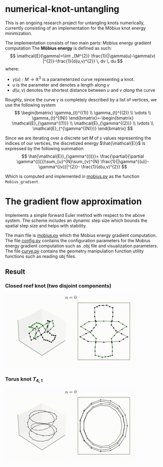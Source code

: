 # numerical-knot-untangling

This is an ongoing research project for untangling knots numerically, currently consisting of an implementation for the Möbius knot energy minimization.  

The implementation consists of two main parts:
Mobius energy gradient computation
The **Möbius energy** is defined as such:
 $$
\mathcal{E}(\gamma)=\iint _{M^{2}} \frac{1}{|\gamma(u)-\gamma(v) |^{2}}-\frac{1}{d(u,v)^{2}} \, dv \, du 
$$
where:
- $\gamma(u):M\to\mathbb{R}^{3}$ is a parameterized curve representing a knot.
- $u$ is the parameter and denotes a length along $\gamma$
- $d(u,v)$ denotes the shortest distance  between $u$ and  $v$ *along* the curve 

Roughly, since the curve $\gamma$ is completely described by a list of vertices, we use the following system
$$
\begin{bmatrix}
\gamma_{t}^{(1)} \\
\gamma_{t}^{(2)} \\
\vdots \\
\gamma_{t}^{(N)}
\end{bmatrix}=-\begin{bmatrix}
\mathcal{E}_{\gamma^{(1)}} \\
\mathcal{E}_{\gamma^{(2)}} \\
\vdots \\
\mathcal{E}_{^{\gamma^{(N)}}}
\end{bmatrix}
$$

Since we are iterating over a discrete set $M$ of $s$ values representing the indices of our vertices, the discretized energy $\hat{\mathcal{E}}$ is expressed by the following summation
$$
\hat{\mathcal{E}}_{\gamma^{(i)}}= \frac{\partial}{\partial \gamma^{(i)}}\sum_{u}^{N}\sum_{v}^{N} \frac{1}{|\gamma^{(u)}-\gamma^{(v)}|^{2}}- \frac{1}{d(u,v)^{2}}
$$

Which is computed and implemented in [mobius.py](mobius.py) as the function `Mobius_gradient`.

# The gradient flow approximation
Implements a simple forward Euler method with respect to the above system. 
The scheme includes an dynamic step size which bounds the spatial step size and helps with stability.

The main file is [mobius.py](mobius.py) which the Mobius energy gradient computation. \
The file [config.py](config.py) contains the configuration parameters for the Mobius energy gradient computation such as .obj file and visualization parameters.\
The file [curve.py](curve.py) contains the geometry manipulation function utility functions such as reading obj files.

## Result
### Closed reef knot (two disjoint components)
![reefknot.gif](./assets/reeefknot.gif)
### Torus knot $T_{4,1}$
![torus.gif](./assets/torus.gif)

